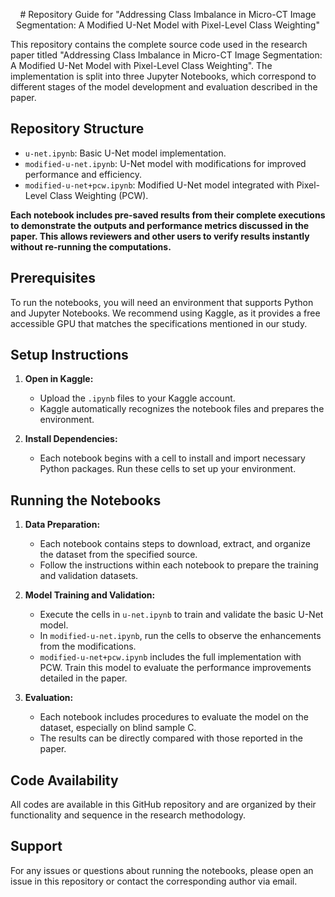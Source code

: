 <p align="center">
# Repository Guide for "Addressing Class Imbalance in Micro-CT Image Segmentation: A Modified U-Net Model with Pixel-Level Class Weighting"

This repository contains the complete source code used in the research paper titled "Addressing Class Imbalance in Micro-CT Image Segmentation: A Modified U-Net Model with Pixel-Level Class Weighting". The implementation is split into three Jupyter Notebooks, which correspond to different stages of the model development and evaluation described in the paper.

## Repository Structure

- `u-net.ipynb`: Basic U-Net model implementation.
- `modified-u-net.ipynb`: U-Net model with modifications for improved performance and efficiency.
- `modified-u-net+pcw.ipynb`: Modified U-Net model integrated with Pixel-Level Class Weighting (PCW).

**Each notebook includes pre-saved results from their complete executions to demonstrate the outputs and performance metrics discussed in the paper. This allows reviewers and other users to verify results instantly without re-running the computations.**

## Prerequisites

To run the notebooks, you will need an environment that supports Python and Jupyter Notebooks. We recommend using Kaggle, as it provides a free accessible GPU that matches the specifications mentioned in our study.

## Setup Instructions

1. **Open in Kaggle:**
   - Upload the `.ipynb` files to your Kaggle account.
   - Kaggle automatically recognizes the notebook files and prepares the environment.

2. **Install Dependencies:**
   - Each notebook begins with a cell to install and import necessary Python packages. Run these cells to set up your environment.

## Running the Notebooks

1. **Data Preparation:**
   - Each notebook contains steps to download, extract, and organize the dataset from the specified source.
   - Follow the instructions within each notebook to prepare the training and validation datasets.

2. **Model Training and Validation:**
   - Execute the cells in `u-net.ipynb` to train and validate the basic U-Net model.
   - In `modified-u-net.ipynb`, run the cells to observe the enhancements from the modifications.
   - `modified-u-net+pcw.ipynb` includes the full implementation with PCW. Train this model to evaluate the performance improvements detailed in the paper.

3. **Evaluation:**
   - Each notebook includes procedures to evaluate the model on the dataset, especially on blind sample C.
   - The results can be directly compared with those reported in the paper.

## Code Availability
All codes are available in this GitHub repository and are organized by their functionality and sequence in the research methodology.

## Support
For any issues or questions about running the notebooks, please open an issue in this repository or contact the corresponding author via email.
</p>
